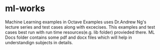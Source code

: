 # ml-works
Machine Learning examples in Octave
Examples uses Dr.Andrew Ng's lecture series and test cases along with excecises.
This examples and test cases best run with run time resources(e.g. lib folder) provieded there.
ML Docs folder contains some pdf and docx files which will help in understandign subjects in details.
